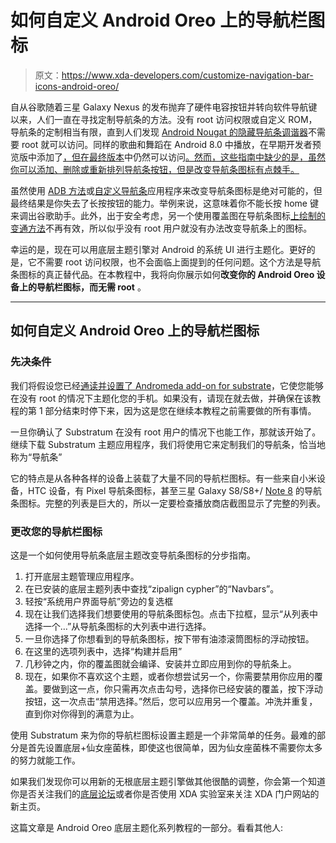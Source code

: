 # 如何自定义 Android Oreo 上的导航栏图标

> 原文：<https://www.xda-developers.com/customize-navigation-bar-icons-android-oreo/>

自从谷歌随着三星 Galaxy Nexus 的发布抛弃了硬件电容按钮并转向软件导航键以来，人们一直在寻找定制导航条的方法。没有 root 访问权限或自定义 ROM，导航条的定制相当有限，直到人们发现 [Android Nougat 的隐藏导航条调谐器](https://www.xda-developers.com/nav-bar-customization-was-hidden-in-stock-nougat-all-along-and-it-never-needed-root/)不需要 root 就可以访问。同样的歌曲和舞蹈在 Android 8.0 中播放，在早期开发者预览版中添加了[，但在最终版本](https://www.xda-developers.com/android-o-preview-brings-nav-bar-customization-under-system-ui-tuner/)中仍然可以访问[。然而，这些指南中缺少的是，虽然你可以添加、删除或重新排列导航条按钮，但是改变导航条图标有点棘手。](https://www.xda-developers.com/customise-the-navigation-bar-android-oreo/)

虽然使用 [ADB 方法](https://www.xda-developers.com/how-to-change-your-nav-bar-icons-or-re-arrange-the-buttons-without-root/)或[自定义导航条](https://forum.xda-developers.com/android/apps-games/app-custom-navigation-bar-customize-t3590967)应用程序来改变导航条图标是绝对可能的，但最终结果是你失去了长按按钮的能力。举例来说，这意味着你不能长按 home 键来调出谷歌助手。此外，出于安全考虑，另一个使用覆盖图在导航条图标[上绘制的变通方法](https://www.xda-developers.com/android-o-is-breaking-apps-that-overlay-on-top-of-the-status-bar/)不再有效，所以似乎没有 root 用户就没有办法改变导航条上的图标。

幸运的是，现在可以用底层主题引擎对 Android 的系统 UI 进行主题化。更好的是，它不需要 root 访问权限，也不会面临上面提到的任何问题。这个方法是导航条图标的真正替代品。在本教程中，我将向你展示如何**改变你的 Android Oreo 设备上的导航栏图标，而无需 root** 。

* * *

## 如何自定义 Android Oreo 上的导航栏图标

### 先决条件

我们将假设您已经[通读并设置了 Andromeda add-on for substrate](https://www.xda-developers.com/custom-themes-android-oreo-substratum/)，它使您能够在没有 root 的情况下主题化您的手机。如果没有，请现在就去做，并确保在该教程的第 1 部分结束时停下来，因为这是您在继续本教程之前需要做的所有事情。

一旦你确认了 Substratum 在没有 root 用户的情况下也能工作，那就该开始了。继续下载 Substratum 主题应用程序，我们将使用它来定制我们的导航条，恰当地称为“导航条”

它的特点是从各种各样的设备上装载了大量不同的导航栏图标。有一些来自小米设备，HTC 设备，有 Pixel 导航条图标，甚至三星 Galaxy S8/S8+/ [Note 8](https://www.xda-developers.com/galaxy-note-8-835-rear-cameras-spen/) 的导航条图标。完整的列表是巨大的，所以一定要检查播放商店截图显示了完整的列表。

### 更改您的导航栏图标

这是一个如何使用导航条底层主题改变导航条图标的分步指南。

1.  打开底层主题管理应用程序。
2.  在已安装的底层主题列表中查找“zipalign cypher”的“Navbars”。
3.  轻按“系统用户界面导航”旁边的复选框
4.  现在让我们选择我们想要使用的导航条图标包。点击下拉框，显示“从列表中选择一个…”从导航条图标的大列表中进行选择。
5.  一旦你选择了你想看到的导航条图标，按下带有油漆滚筒图标的浮动按钮。
6.  在这里的选项列表中，选择“构建并启用”
7.  几秒钟之内，你的覆盖图就会编译、安装并立即应用到你的导航条上。
8.  现在，如果你不喜欢这个主题，或者你想尝试另一个，你需要禁用你应用的覆盖。要做到这一点，你只需再次点击勾号，选择你已经安装的覆盖，按下浮动按钮，这一次点击“禁用选择。”然后，您可以应用另一个覆盖。冲洗并重复，直到你对你得到的满意为止。

使用 Substratum 来为你的导航栏图标设置主题是一个非常简单的任务。最难的部分是首先设置底层+仙女座菌株，即使这也很简单，因为仙女座菌株不需要你太多的努力就能工作。

如果我们发现你可以用新的无根底层主题引擎做其他很酷的调整，你会第一个知道你是否关注我们的[底层论坛](https://forum.xda-developers.com/apps/substratum)或者你是否使用 XDA 实验室来关注 XDA 门户网站的新主页。

这篇文章是 Android Oreo 底层主题化系列教程的一部分。看看其他人: